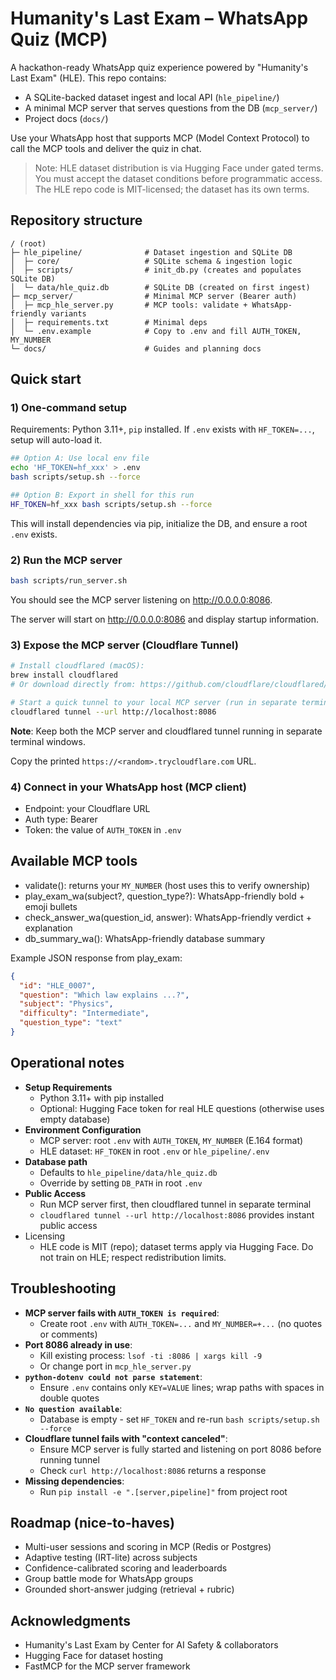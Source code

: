 # Humanity's Last Exam – WhatsApp Quiz (MCP)

A hackathon-ready WhatsApp quiz experience powered by "Humanity's Last Exam" (HLE). This repo contains:

- A SQLite-backed dataset ingest and local API (`hle_pipeline/`)
- A minimal MCP server that serves questions from the DB (`mcp_server/`)
- Project docs (`docs/`)

Use your WhatsApp host that supports MCP (Model Context Protocol) to call the MCP tools and deliver the quiz in chat.

> Note: HLE dataset distribution is via Hugging Face under gated terms. You must accept the dataset conditions before programmatic access. The HLE repo code is MIT-licensed; the dataset has its own terms.

## Repository structure

```
/ (root)
├─ hle_pipeline/              # Dataset ingestion and SQLite DB
│  ├─ core/                   # SQLite schema & ingestion logic
│  ├─ scripts/                # init_db.py (creates and populates SQLite DB)
│  └─ data/hle_quiz.db        # SQLite DB (created on first ingest)
├─ mcp_server/                # Minimal MCP server (Bearer auth)
│  ├─ mcp_hle_server.py       # MCP tools: validate + WhatsApp-friendly variants
│  ├─ requirements.txt        # Minimal deps
│  └─ .env.example            # Copy to .env and fill AUTH_TOKEN, MY_NUMBER
└─ docs/                      # Guides and planning docs
```

## Quick start

### 1) One-command setup

Requirements: Python 3.11+, `pip` installed. If `.env` exists with `HF_TOKEN=...`, setup will auto-load it.

```bash
## Option A: Use local env file
echo 'HF_TOKEN=hf_xxx' > .env
bash scripts/setup.sh --force

## Option B: Export in shell for this run
HF_TOKEN=hf_xxx bash scripts/setup.sh --force
```

This will install dependencies via pip, initialize the DB, and ensure a root `.env` exists.

### 2) Run the MCP server

```bash
bash scripts/run_server.sh
```

You should see the MCP server listening on http://0.0.0.0:8086.

The server will start on http://0.0.0.0:8086 and display startup information.

### 3) Expose the MCP server (Cloudflare Tunnel)

```bash
# Install cloudflared (macOS):
brew install cloudflared
# Or download directly from: https://github.com/cloudflare/cloudflared/releases

# Start a quick tunnel to your local MCP server (run in separate terminal)
cloudflared tunnel --url http://localhost:8086
```

**Note**: Keep both the MCP server and cloudflared tunnel running in separate terminal windows.

Copy the printed `https://<random>.trycloudflare.com` URL.

### 4) Connect in your WhatsApp host (MCP client)
- Endpoint: your Cloudflare URL
- Auth type: Bearer
- Token: the value of `AUTH_TOKEN` in `.env`

## Available MCP tools

- validate(): returns your `MY_NUMBER` (host uses this to verify ownership)
- play_exam_wa(subject?, question_type?): WhatsApp-friendly bold + emoji bullets
- check_answer_wa(question_id, answer): WhatsApp-friendly verdict + explanation
- db_summary_wa(): WhatsApp-friendly database summary

Example JSON response from play_exam:
```json
{
  "id": "HLE_0007",
  "question": "Which law explains ...?",
  "subject": "Physics",
  "difficulty": "Intermediate",
  "question_type": "text"
}
```

## Operational notes

- **Setup Requirements**
  - Python 3.11+ with pip installed
  - Optional: Hugging Face token for real HLE questions (otherwise uses empty database)
- **Environment Configuration**
  - MCP server: root `.env` with `AUTH_TOKEN`, `MY_NUMBER` (E.164 format)
  - HLE dataset: `HF_TOKEN` in root `.env` or `hle_pipeline/.env`
- **Database path**
  - Defaults to `hle_pipeline/data/hle_quiz.db`
  - Override by setting `DB_PATH` in root `.env`
- **Public Access**
  - Run MCP server first, then cloudflared tunnel in separate terminal
  - `cloudflared tunnel --url http://localhost:8086` provides instant public access
- Licensing
  - HLE code is MIT (repo); dataset terms apply via Hugging Face. Do not train on HLE; respect redistribution limits.

## Troubleshooting

- **MCP server fails with `AUTH_TOKEN is required`**:
  - Create root `.env` with `AUTH_TOKEN=...` and `MY_NUMBER=+...` (no quotes or comments)
- **Port 8086 already in use**:
  - Kill existing process: `lsof -ti :8086 | xargs kill -9`
  - Or change port in `mcp_hle_server.py`
- **`python-dotenv could not parse statement`**:
  - Ensure `.env` contains only `KEY=VALUE` lines; wrap paths with spaces in double quotes
- **`No question available`**:
  - Database is empty - set `HF_TOKEN` and re-run `bash scripts/setup.sh --force`
- **Cloudflare tunnel fails with "context canceled"**:
  - Ensure MCP server is fully started and listening on port 8086 before running tunnel
  - Check `curl http://localhost:8086` returns a response
- **Missing dependencies**:
  - Run `pip install -e ".[server,pipeline]"` from project root

## Roadmap (nice-to-haves)

- Multi-user sessions and scoring in MCP (Redis or Postgres)
- Adaptive testing (IRT-lite) across subjects
- Confidence-calibrated scoring and leaderboards
- Group battle mode for WhatsApp groups
- Grounded short-answer judging (retrieval + rubric)

## Acknowledgments

- Humanity's Last Exam by Center for AI Safety & collaborators
- Hugging Face for dataset hosting
- FastMCP for the MCP server framework
